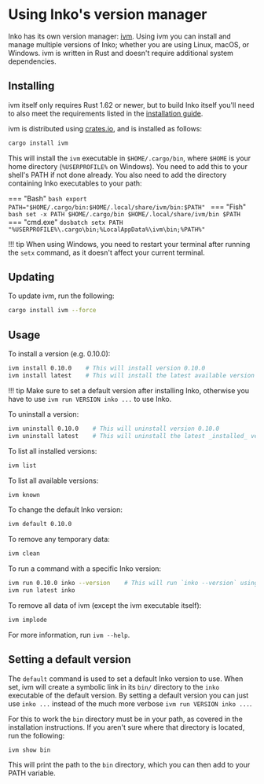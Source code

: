 # Using Inko's version manager

Inko has its own version manager: [ivm](https://gitlab.com/inko-lang/ivm).
Using ivm you can install and manage multiple versions of Inko; whether you are
using Linux, macOS, or Windows. ivm is written in Rust and doesn't require
additional system dependencies.

## Installing

ivm itself only requires Rust 1.62 or newer, but to build Inko itself you'll
need to also meet the requirements listed in the [installation
guide](installation.md).

ivm is distributed using [crates.io](https://crates.io/), and is installed as
follows:

```bash
cargo install ivm
```

This will install the `ivm` executable in `$HOME/.cargo/bin`, where `$HOME` is
your home directory (`%USERPROFILE%` on Windows). You need to add this to your
shell's PATH if not done already. You also need to add the directory containing
Inko executables to your path:

=== "Bash"
    ```bash
    export PATH="$HOME/.cargo/bin:$HOME/.local/share/ivm/bin:$PATH"
    ```
=== "Fish"
    ```bash
    set -x PATH $HOME/.cargo/bin $HOME/.local/share/ivm/bin $PATH
    ```
=== "cmd.exe"
    ```dosbatch
    setx PATH "%USERPROFILE%\.cargo\bin;%LocalAppData%\ivm\bin;%PATH%"
    ```

!!! tip
    When using Windows, you need to restart your terminal after running the
    `setx` command, as it doesn't affect your current terminal.

## Updating

To update ivm, run the following:

```bash
cargo install ivm --force
```

## Usage

To install a version (e.g. 0.10.0):

```bash
ivm install 0.10.0    # This will install version 0.10.0
ivm install latest    # This will install the latest available version
```

!!! tip
    Make sure to set a default version after installing Inko, otherwise you have
    to use `ivm run VERSION inko ...` to use Inko.

To uninstall a version:

```bash
ivm uninstall 0.10.0    # This will uninstall version 0.10.0
ivm uninstall latest    # This will uninstall the latest _installed_ version
```

To list all installed versions:

```bash
ivm list
```

To list all available versions:

```bash
ivm known
```

To change the default Inko version:

```bash
ivm default 0.10.0
```

To remove any temporary data:

```bash
ivm clean
```

To run a command with a specific Inko version:

```bash
ivm run 0.10.0 inko --version    # This will run `inko --version` using Inko 0.10.0
ivm run latest inko
```

To remove all data of ivm (except the ivm executable itself):

```bash
ivm implode
```

For more information, run `ivm --help`.

## Setting a default version

The `default` command is used to set a default Inko version to use. When set,
ivm will create a symbolic link in its `bin/` directory to the `inko` executable
of the default version. By setting a default version you can just use `inko ...`
instead of the much more verbose `ivm run VERSION inko ...`.

For this to work the `bin` directory must be in your path, as covered in the
installation instructions. If you aren't sure where that directory is located,
run the following:

```bash
ivm show bin
```

This will print the path to the `bin` directory, which you can then add to your
PATH variable.
